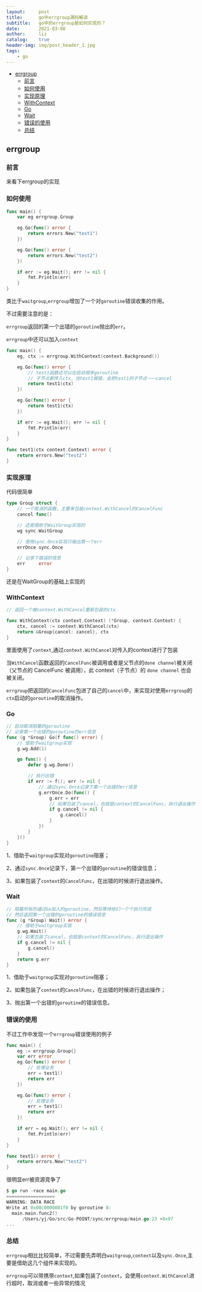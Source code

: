 ```yaml
---
layout:     post
title:      go中errgroup源码解读
subtitle:   go中的errgroup是如何实现的？
date:       2021-03-08
author:     liz
catalog:    true
header-img: img/post_header_1.jpg
tags:
    - go
---
```


<!-- START doctoc generated TOC please keep comment here to allow auto update -->
<!-- DON'T EDIT THIS SECTION, INSTEAD RE-RUN doctoc TO UPDATE -->


- [errgroup](#errgroup)
  - [前言](#%E5%89%8D%E8%A8%80)
  - [如何使用](#%E5%A6%82%E4%BD%95%E4%BD%BF%E7%94%A8)
  - [实现原理](#%E5%AE%9E%E7%8E%B0%E5%8E%9F%E7%90%86)
  - [WithContext](#withcontext)
  - [Go](#go)
  - [Wait](#wait)
  - [错误的使用](#%E9%94%99%E8%AF%AF%E7%9A%84%E4%BD%BF%E7%94%A8)
  - [总结](#%E6%80%BB%E7%BB%93)

<!-- END doctoc generated TOC please keep comment here to allow auto update -->

## errgroup

### 前言

来看下errgroup的实现  

### 如何使用

```go
func main() {
	var eg errgroup.Group

	eg.Go(func() error {
		return errors.New("test1")
	})

	eg.Go(func() error {
		return errors.New("test2")
	})

	if err := eg.Wait(); err != nil {
		fmt.Println(err)
	}
}
```

类比于`waitgroup`,`errgroup`增加了一个对`goroutine`错误收集的作用。  

不过需要注意的是：  

`errgroup`返回的第一个出错的`goroutine`抛出的`err`。  

`errgroup`中还可以加入`context`  

```go
func main() {
	eg, ctx := errgroup.WithContext(context.Background())

	eg.Go(func() error {
		// test1函数还可以在启动很多goroutine
		// 子节点都传入ctx，当test1报错，会把test1的子节点一一cancel
		return test1(ctx)
	})

	eg.Go(func() error {
		return test1(ctx)
	})

	if err := eg.Wait(); err != nil {
		fmt.Println(err)
	}
}

func test1(ctx context.Context) error {
	return errors.New("test2")
}
```

### 实现原理

代码很简单  

```go
type Group struct {
	// 一个取消的函数，主要来包装context.WithCancel的CancelFunc
	cancel func()

	// 还是借助于WaitGroup实现的
	wg sync.WaitGroup

	// 使用sync.Once实现只输出第一个err
	errOnce sync.Once

	// 记录下错误的信息
	err     error
}
```

还是在WaitGroup的基础上实现的  

### WithContext

```go
// 返回一个被context.WithCancel重新包装的ctx

func WithContext(ctx context.Context) (*Group, context.Context) {
	ctx, cancel := context.WithCancel(ctx)
	return &Group{cancel: cancel}, ctx
}
```

里面使用了`context`,通过`context.WithCancel`对传入的context进行了包装  

当`WithCancel`函数返回的`CancelFunc`被调用或者是父节点的`done channel`被关闭（父节点的 CancelFunc 被调用），此 context（子节点）的 `done channel` 也会被关闭。  

`errgroup`把返回的`CancelFunc`包进了自己的`cancel`中，来实现对使用`errgroup`的`ctx`启动的`goroutine`的取消操作。  

### Go

```go
// 启动取消阻塞的goroutine
// 记录第一个出错的goroutine的err信息
func (g *Group) Go(f func() error) {
	// 借助于waitgroup实现
	g.wg.Add(1)

	go func() {
		defer g.wg.Done()

		// 执行出错
		if err := f(); err != nil {
			// 通过sync.Once记录下第一个出错的err信息
			g.errOnce.Do(func() {
				g.err = err
				// 如果包装了cancel，也就是context的CancelFunc，执行退出操作
				if g.cancel != nil {
					g.cancel()
				}
			})
		}
	}()
}
```

1、借助于`waitgroup`实现对`goroutine`阻塞；  

2、通过`sync.Once`记录下，第一个出错的`goroutine`的错误信息；  

3、如果包装了`context`的`CancelFunc`，在出错的时候进行退出操作。  

### Wait

```go
// 阻塞所有的通过Go加入的goroutine，然后等待他们一个个执行完成
// 然后返回第一个出错的goroutine的错误信息
func (g *Group) Wait() error {
	// 借助于waitgroup实现
	g.wg.Wait()
	// 如果包装了cancel，也就是context的CancelFunc，执行退出操作
	if g.cancel != nil {
		g.cancel()
	}
	return g.err
}
```

1、借助于`waitgroup`实现对`goroutine`阻塞；  

2、如果包装了`context`的`CancelFunc`，在出错的时候进行退出操作；  

3、抛出第一个出错的`goroutine`的错误信息。  

### 错误的使用

不过工作中发现一个`errgroup`错误使用的例子  

```go
func main() {
	eg := errgroup.Group{}
	var err error
	eg.Go(func() error {
		// 处理业务
		err = test1()
		return err
	})

	eg.Go(func() error {
		// 处理业务
		err = test1()
		return err
	})

	if err = eg.Wait(); err != nil {
		fmt.Println(err)
	}
}

func test1() error {
	return errors.New("test2")
}
```

很明显err被资源竞争了  

```go
$ go run -race main.go 
==================
WARNING: DATA RACE
Write at 0x00c0000801f0 by goroutine 8:
  main.main.func2()
      /Users/yj/Go/src/Go-POINT/sync/errgroup/main.go:23 +0x97
...
```

### 总结

`errgroup`相比比较简单，不过需要先弄明白`waitgroup`,`context`以及`sync.Once`,主要是借助这几个组件来实现的。  

`errgroup`可以带携带`context`,如果包装了`context`，会使用`context.WithCancel`进行超时，取消或者一些异常的情况  

